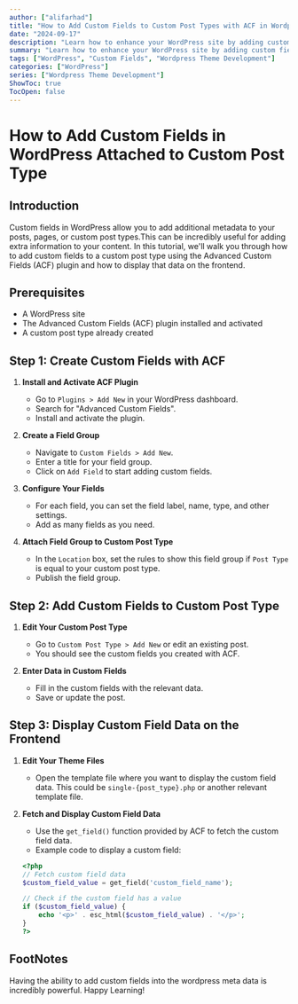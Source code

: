 ```yaml
---
author: ["alifarhad"]
title: "How to Add Custom Fields to Custom Post Types with ACF in Wordpress?"
date: "2024-09-17"
description: "Learn how to enhance your WordPress site by adding custom fields to custom post types using the Advanced Custom Fields (ACF) plugin."
summary: "Learn how to enhance your WordPress site by adding custom fields to custom post types using the Advanced Custom Fields (ACF) plugin."
tags: ["WordPress", "Custom Fields", "Wordpress Theme Development"]
categories: ["WordPress"]
series: ["Wordpress Theme Development"]
ShowToc: true
TocOpen: false
---
```


# How to Add Custom Fields in WordPress Attached to Custom Post Type

## Introduction

Custom fields in WordPress allow you to add additional metadata to your posts, pages, or custom post types.This can be incredibly useful for adding extra information to your content. In this tutorial, we'll walk you through how to add custom fields to a custom post type using the Advanced Custom Fields (ACF) plugin and how to display that data on the frontend.

## Prerequisites

- A WordPress site
- The Advanced Custom Fields (ACF) plugin installed and activated
- A custom post type already created

## Step 1: Create Custom Fields with ACF

1. **Install and Activate ACF Plugin**

   - Go to `Plugins > Add New` in your WordPress dashboard.
   - Search for "Advanced Custom Fields".
   - Install and activate the plugin.

2. **Create a Field Group**

   - Navigate to `Custom Fields > Add New`.
   - Enter a title for your field group.
   - Click on `Add Field` to start adding custom fields.

3. **Configure Your Fields**

   - For each field, you can set the field label, name, type, and other settings.
   - Add as many fields as you need.

4. **Attach Field Group to Custom Post Type**
   - In the `Location` box, set the rules to show this field group if `Post Type` is equal to your custom post type.
   - Publish the field group.

## Step 2: Add Custom Fields to Custom Post Type

1. **Edit Your Custom Post Type**

   - Go to `Custom Post Type > Add New` or edit an existing post.
   - You should see the custom fields you created with ACF.

2. **Enter Data in Custom Fields**
   - Fill in the custom fields with the relevant data.
   - Save or update the post.

## Step 3: Display Custom Field Data on the Frontend

1. **Edit Your Theme Files**

   - Open the template file where you want to display the custom field data. This could be `single-{post_type}.php` or another relevant template file.

2. **Fetch and Display Custom Field Data**

   - Use the `get_field()` function provided by ACF to fetch the custom field data.
   - Example code to display a custom field:

   ```php
   <?php
   // Fetch custom field data
   $custom_field_value = get_field('custom_field_name');

   // Check if the custom field has a value
   if ($custom_field_value) {
       echo '<p>' . esc_html($custom_field_value) . '</p>';
   }
   ?>
   ```

## FootNotes

Having the ability to add custom fields into the wordpress meta data is incredibly powerful. Happy Learning!
